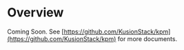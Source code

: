 # Overview

Coming Soon. See [https://github.com/KusionStack/kpm](https://github.com/KusionStack/kpm) for more documents.
